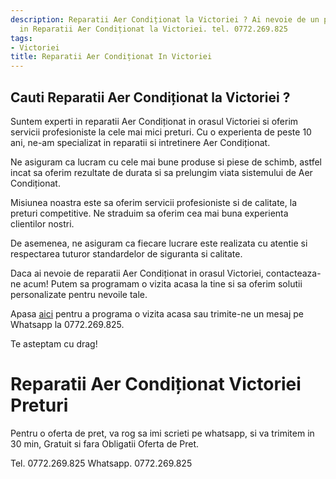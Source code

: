 ```yaml
---
description: Reparatii Aer Condiționat la Victoriei ? Ai nevoie de un profesionist
  in Reparatii Aer Condiționat la Victoriei. tel. 0772.269.825
tags:
- Victoriei
title: Reparatii Aer Condiționat In Victoriei
---
```



## Cauti Reparatii Aer Condiționat la Victoriei ?

 
Suntem experti in reparatii Aer Condiționat in orasul Victoriei si oferim servicii profesioniste la cele mai mici preturi. Cu o experienta de peste 10 ani, ne-am specializat in reparatii si intretinere Aer Condiționat. 

Ne asiguram ca lucram cu cele mai bune produse si piese de schimb, astfel incat sa oferim rezultate de durata si sa prelungim viata sistemului de Aer Condiționat. 

Misiunea noastra este sa oferim servicii profesioniste si de calitate, la preturi competitive. Ne straduim sa oferim cea mai buna experienta clientilor nostri. 

De asemenea, ne asiguram ca fiecare lucrare este realizata cu atentie si respectarea tuturor standardelor de siguranta si calitate.

Daca ai nevoie de reparatii Aer Condiționat in orasul Victoriei, contacteaza-ne acum! Putem sa programam o vizita acasa la tine si sa oferim solutii personalizate pentru nevoile tale. 

Apasa <a href="http://www.example.com">aici</a> pentru a programa o vizita acasa sau trimite-ne un mesaj pe Whatsapp la 0772.269.825. 

Te asteptam cu drag!

# Reparatii Aer Condiționat Victoriei Preturi
Pentru o oferta de pret, va rog sa imi scrieti pe whatsapp, si va trimitem in 30 min, Gratuit si fara Obligatii Oferta de Pret.

Tel. 0772.269.825
Whatsapp. 0772.269.825